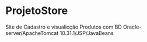 # ProjetoStore

Site de Cadastro e visualicção Produtos com BD Oracle-server/ApacheTomcat 10.31.1/JSP/JavaBeans
